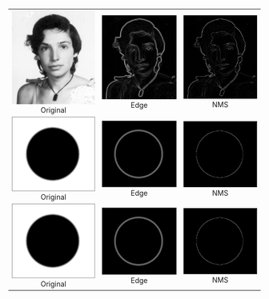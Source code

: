 | | | |
|:-------------------------:|:-------------------------:|:-------------------------:|
|<img width="1203" alt="BMF_1_7" src="https://github.com/AnupamaRajkumar/ImageAndVideoAnalysis/blob/master/PrewittEdgeDetector_NMS/Output/julia.png"> Original |<img width="1203" alt="BMF_1_14" src="https://github.com/AnupamaRajkumar/ImageAndVideoAnalysis/blob/master/PrewittEdgeDetector_NMS/Output/Julia_EdgeMagnitude.png">  Edge |<img width="1203" alt="BMF_1_21" src="https://github.com/AnupamaRajkumar/ImageAndVideoAnalysis/blob/master/PrewittEdgeDetector_NMS/Output/Julia_NonMaximalSuppression.png"> NMS|
|<img width="1203" alt="BMF_1_7" src="https://github.com/AnupamaRajkumar/ImageAndVideoAnalysis/blob/master/PrewittEdgeDetector_NMS/Output/circlegrey.png">  Original |<img width="1203" alt="BMF_1_14" src="https://github.com/AnupamaRajkumar/ImageAndVideoAnalysis/blob/master/PrewittEdgeDetector_NMS/Output/circlegrey_EdgeMagnitude.png">  Edge |<img width="1203" alt="BMF_1_21" src="https://github.com/AnupamaRajkumar/ImageAndVideoAnalysis/blob/master/PrewittEdgeDetector_NMS/Output/circlegrey_NonMaximalSuppression.png"> NMS|
|<img width="1203" alt="BMF_1_7" src="https://github.com/AnupamaRajkumar/ImageAndVideoAnalysis/blob/master/PrewittEdgeDetector_NMS/Output/circlegrey.png">  Original |<img width="1203" alt="BMF_1_14" src="https://github.com/AnupamaRajkumar/ImageAndVideoAnalysis/blob/master/PrewittEdgeDetector_NMS/Output/circlegrey_EdgeMagnitude.png">  Edge |<img width="1203" alt="BMF_1_21" src="https://github.com/AnupamaRajkumar/ImageAndVideoAnalysis/blob/master/PrewittEdgeDetector_NMS/Output/circlegrey_NonMaximalSuppression.png"> NMS|

